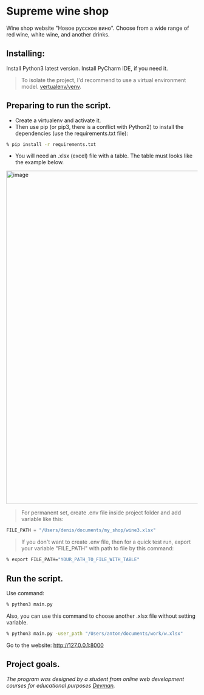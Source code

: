# Supreme wine shop
Wine shop website "Новое русское вино".
Choose from a wide range of red wine, white wine, and another drinks.
## Installing:
Install Python3 latest version. Install PyCharm IDE, if you need it.
> To isolate the project, I'd recommend to use a virtual environment model. [vertualenv/venv](https://docs.python.org/3/library/venv.html).
 ## Preparing to run the script.
+ Create a virtualenv and activate it.
+ Then use pip (or pip3, there is a conflict with Python2) to install the dependencies (use the requirements.txt file):
```bash
% pip install -r requirements.txt
```
+ You will need an .xlsx (excel) file with a table. The table must looks like the example below.
<img width="877" alt="image" src="https://github.com/DenisChukchin/Supreme_wine_shop/assets/125466667/f2c41d6a-e973-4973-bbae-9f881d0d3a65">

> For permanent set, create .env file inside project folder and add variable like this:
```python
FILE_PATH = "/Users/denis/documents/my_shop/wine3.xlsx"
```
> If you don't want to create .env file, then for a quick test run, export your variable "FILE_PATH" with path to file by this command:
``` bash
% export FILE_PATH="YOUR_PATH_TO_FILE_WITH_TABLE"
```
## Run the script.
Use command:
``` bash
% python3 main.py  
```
Also, you can use this command to choose another .xlsx file without setting  variable.
``` bash
% python3 main.py -user_path "/Users/anton/documents/work/w.xlsx" 
```
Go to the website: http://127.0.0.1:8000
## Project goals.
*The program was designed by a student from online web development courses for educational purposes [Devman](https://dvmn.org).*
